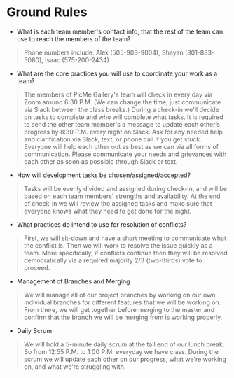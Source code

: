# Ground Rules

* What is each team member's contact info, that the rest of the team can use to reach the members of the team?
> Phone numbers include: Alex (505-903-9004), Shayan (801-833-5080), Isaac (575-200-2434)

* What are the core practices you will use to coordinate your work as a team?
>The members of PicMe Gallery's team will check in every day via Zoom around 6:30 P.M. (We can change the time, just communicate via Slack between the class breaks.)
During a check-in we'll decide on tasks to complete and who will complete what tasks.
It is required to send the other team member's a message to update each other’s progress by 8:30 P.M. every night on Slack.
Ask for any needed help and clarification via Slack, text, or phone call if you get stuck. Everyone will help each other out as best as we can via all forms of communication.
Please communicate your needs and grievances with each other as soon as possible through Slack or text.

* How will development tasks be chosen/assigned/accepted?
> Tasks will be evenly divided and assigned during check-in, and will be based on each team members' strengths and availability. At the end of check-in we will review the assigned tasks and make sure that everyone knows what they need to get done for the night. 

* What practices do intend to use for resolution of conflicts?
> First, we will sit-down and have a short meeting to communicate what the conflict is. Then we will work to resolve the issue quickly as a team. More specifically, if conflicts continue then they will be resolved democratically via a required majority 2/3 (two-thirds) vote to proceed.

* Management of Branches and Merging
> We will manage all of our project branches by working on our own individual branches for different features that we will be working on. From there, we will get together before merging  to the master and confirm that the branch we will be merging from is working properly.

* Daily Scrum
> We will hold a 5-minute daily scrum at the tail end of our lunch break. So from 12:55 P.M. to 1:00 P.M. everyday we have class.
>During the scrum we will update each other on our progress, what we're working on, and what we're struggling with.